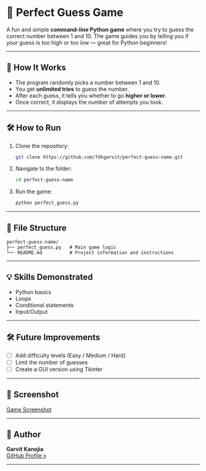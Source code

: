 # 🎯 Perfect Guess Game

A fun and simple **command-line Python game** where you try to guess the correct number between 1 and 10. The game guides you by telling you if your guess is too high or too low — great for Python beginners!

---

## 🚀 How It Works

- The program randomly picks a number between 1 and 10.
- You get **unlimited tries** to guess the number.
- After each guess, it tells you whether to go **higher or lower**.
- Once correct, it displays the number of attempts you took.

---

## 🛠️ How to Run

1. Clone the repository:
   ```bash
   git clone https://github.com/fdkgarvit/perfect-guess-name.git
   ```
2. Navigate to the folder:
   ```bash
   cd perfect-guess-name
   ```
3. Run the game:
   ```bash
   python perfect_guess.py
   ```

---

## 📁 File Structure

```
perfect-guess-name/
├── perfect_guess.py   # Main game logic
└── README.md          # Project information and instructions
```

---

## 💡 Skills Demonstrated

- Python basics
- Loops
- Conditional statements
- Input/Output

---

## 🛠️ Future Improvements

- [ ] Add difficulty levels (Easy / Medium / Hard)
- [ ] Limit the number of guesses
- [ ] Create a GUI version using Tkinter

---

## 📸 Screenshot

[Game Screenshot](screenshot.png)

---

## 🙌 Author

**Garvit Kanojia**  
[GitHub Profile »](https://github.com/idkgarvit)

---

